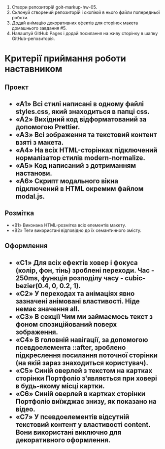 <ol>
  <li>Створи репозиторій goit-markup-hw-05.</li>
  <li>Склонуй створений репозиторій і скопіюй в нього файли попередньої роботи.</li>
  <li>Додай анімацію декоративних ефектів для сторінок макета домашнього завдання #5.</li>
  <li>Налаштуй GitHub Pages і додай посилання на живу сторінку в шапку GitHub-репозиторія.</li>
</ol>

<h1>Критерії приймання роботи наставником</h1>

<h2>Проект<h2/>
  <ul>
    <li>«A1» Всі стилі написані в одному файлі styles.css, який знаходиться в папці css.</li>
    <li>«A2» Вихідний код відформатований за допомогою Prettier.</li>
    <li>«A3» Всі зображення та текстовий контент взяті з макета.</li>
    <li>«A4» На всіх HTML-сторінках підключений нормалізатор стилів modern-normalize.</li>
    <li>«A5» Код написаний з дотриманням настанови.</li>
    <li>«A6» Скрипт модального вікна підключений в HTML окремим файлом modal.js.</li>
  </ul>

  <h2>Розмітка</h2>
  <ul>
    <li>«B1»  Виконана HTML-розмітка всіх елементів макету.</li>
    <li>«B2» Теги використані відповідно до їх семантичного змісту.</li>
  </ul>

  <h2>Оформлення<h2/>
    <ul>
    <li>«C1» Для всіх ефектів ховер і фокуса (колір, фон, тінь) зроблені переходи. Час - 250ms, функція розподілу часу - cubic-bezier(0.4, 0, 0.2, 1).</li>
    <li>«C2» У переходах та анімаціях явно зазначені анімовані властивості. Ніде немає значення all.</li>
    <li>«C3» В секції Чим ми займаємось текст з фоном спозиційований поверх зображення.</li>
    <li>«C4» В головній навігації, за допомогою псевдоелемента ::after, зроблено підкреслення посилання поточної сторінки (на якій зараз знаходиться користувач).</li>
    <li>«C5» Синій оверлей з текстом на картках сторінки Портфоліо з'являється при ховері в будь-якому місці картки.</li>
    <li>«C6» Синій оверлей в картках сторінки Портфоліо виїжджає знизу, як показано на відео.</li>
    <li>«C7» У псевдоелементів відсутній текстовий контент у властивості content. Вони використані виключно для декоративного оформлення.</li>
  </ul>
